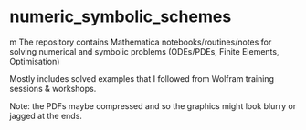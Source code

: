 # numeric_symbolic_schemes
m
The repository contains Mathematica notebooks/routines/notes for solving numerical and symbolic problems (ODEs/PDEs, Finite Elements, Optimisation)

Mostly includes solved examples that I followed from Wolfram training sessions & workshops.

Note: the PDFs maybe compressed and so the graphics might look blurry or jagged at the ends.

